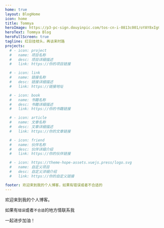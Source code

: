 ```yaml
---
home: true
layout: BlogHome
icon: home
title: Tommya
heroImage: https://p3-pc-sign.douyinpic.com/tos-cn-i-0813c001/oYAY8xIgCGAemDslAG9dKEb7AvnoACAQsAflIl~tplv-dy-aweme-images-v2:3000:3000:q75.webp?biz_tag=aweme_images&from=327834062&s=PackSourceEnum_SEARCH&sc=image&se=false&x-expires=1730062800&x-signature=QYxUFQHkgXKuL0lJQwt9eHcKxP4%3D
heroText: Tommya Blog
heroFullScreen: true
tagline: 红日挂枝头，再谈来时路
projects:
  # - icon: project
  #   name: 项目名称
  #   desc: 项目详细描述
  #   link: https://你的项目链接

  # - icon: link
  #   name: 链接名称
  #   desc: 链接详细描述
  #   link: https://链接地址

  # - icon: book
  #   name: 书籍名称
  #   desc: 书籍详细描述
  #   link: https://你的书籍链接

  # - icon: article
  #   name: 文章名称
  #   desc: 文章详细描述
  #   link: https://你的文章链接

  # - icon: friend
  #   name: 伙伴名称
  #   desc: 伙伴详细介绍
  #   link: https://你的伙伴链接

  # - icon: https://theme-hope-assets.vuejs.press/logo.svg
  #   name: 自定义项目
  #   desc: 自定义详细介绍
  #   link: https://你的自定义链接

footer: 欢迎来到我的个人博客，如果有错误或者不合适的
---
```


欢迎来到我的个人博客。

如果有`错误`或者`不合适`的地方情联系我

一起进步加油！
